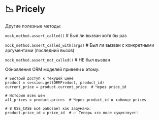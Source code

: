 # 📉 Pricely

Другие полезные методы:

`mock_method.assert_called()`          # Был ли вызван хотя бы раз

`mock_method.assert_called_with(args)` # Был ли вызван с конкретными аргументами (последний вызов)

`mock_method.assert_not_called()`      # НЕ был вызван

Обновления ORM моделей привели к этому:
```
# Быстрый доступ к текущей цене
product = session.get(ORMProduct, product_id)
current_price = product.current_price  # Через price_id

# История всех цен
all_prices = product.prices  # Через product_id в таблице prices

# В USE_CASE всё работает как задумано:
product.price_id = price_id  # ✅ Теперь это поле существует!
```